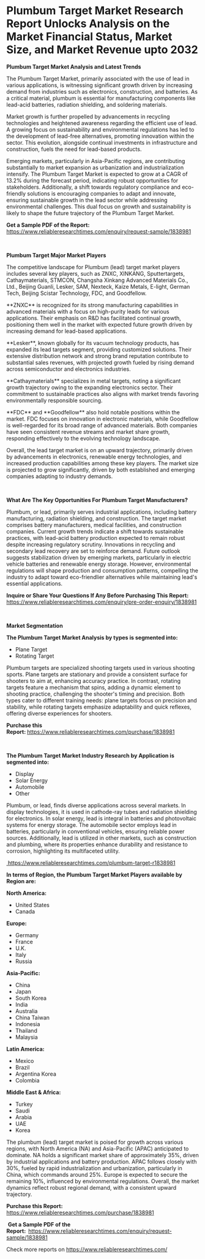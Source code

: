 <p><h1>Plumbum Target Market Research Report Unlocks Analysis on the Market Financial Status, Market Size, and Market Revenue upto 2032</h1></p><p><strong>Plumbum Target Market Analysis and Latest Trends</strong></p>
<p><p>The Plumbum Target Market, primarily associated with the use of lead in various applications, is witnessing significant growth driven by increasing demand from industries such as electronics, construction, and batteries. As a critical material, plumbum is essential for manufacturing components like lead-acid batteries, radiation shielding, and soldering materials. </p><p>Market growth is further propelled by advancements in recycling technologies and heightened awareness regarding the efficient use of lead. A growing focus on sustainability and environmental regulations has led to the development of lead-free alternatives, promoting innovation within the sector. This evolution, alongside continual investments in infrastructure and construction, fuels the need for lead-based products.</p><p>Emerging markets, particularly in Asia-Pacific regions, are contributing substantially to market expansion as urbanization and industrialization intensify. The Plumbum Target Market is expected to grow at a CAGR of 13.2% during the forecast period, indicating robust opportunities for stakeholders. Additionally, a shift towards regulatory compliance and eco-friendly solutions is encouraging companies to adapt and innovate, ensuring sustainable growth in the lead sector while addressing environmental challenges. This dual focus on growth and sustainability is likely to shape the future trajectory of the Plumbum Target Market.</p></p>
<p><strong>Get a Sample PDF of the Report:&nbsp;</strong> <a href="https://www.reliableresearchtimes.com/enquiry/request-sample/1838981?utm_campaign=3444&utm_medium=2&utm_source=Github&utm_content=ia&utm_term=03042025&utm_id=plumbum-target">https://www.reliableresearchtimes.com/enquiry/request-sample/1838981</a></p>
<p>&nbsp;</p>
<p><strong>Plumbum Target Major Market Players</strong></p>
<p><p>The competitive landscape for Plumbum (lead) target market players includes several key players, such as ZNXC, XINKANG, Sputtertargets, Cathaymaterials, STMCON, Changsha Xinkang Advanced Materials Co., Ltd., Beijing Guanli, Lesker, SAM, Nexteck, Kaize Metals, E-light, German Tech, Beijing Scistar Technology, FDC, and Goodfellow. </p><p>**ZNXC** is recognized for its strong manufacturing capabilities in advanced materials with a focus on high-purity leads for various applications. Their emphasis on R&D has facilitated continual growth, positioning them well in the market with expected future growth driven by increasing demand for lead-based applications.</p><p>**Lesker**, known globally for its vacuum technology products, has expanded its lead targets segment, providing customized solutions. Their extensive distribution network and strong brand reputation contribute to substantial sales revenues, with projected growth fueled by rising demand across semiconductor and electronics industries.</p><p>**Cathaymaterials** specializes in metal targets, noting a significant growth trajectory owing to the expanding electronics sector. Their commitment to sustainable practices also aligns with market trends favoring environmentally responsible sourcing.</p><p>**FDC** and **Goodfellow** also hold notable positions within the market. FDC focuses on innovation in electronic materials, while Goodfellow is well-regarded for its broad range of advanced materials. Both companies have seen consistent revenue streams and market share growth, responding effectively to the evolving technology landscape.</p><p>Overall, the lead target market is on an upward trajectory, primarily driven by advancements in electronics, renewable energy technologies, and increased production capabilities among these key players. The market size is projected to grow significantly, driven by both established and emerging companies adapting to industry demands.</p></p>
<p>&nbsp;</p>
<p><strong>What Are The Key Opportunities For Plumbum Target Manufacturers?</strong></p>
<p><p>Plumbum, or lead, primarily serves industrial applications, including battery manufacturing, radiation shielding, and construction. The target market comprises battery manufacturers, medical facilities, and construction companies. Current growth trends indicate a shift towards sustainable practices, with lead-acid battery production expected to remain robust despite increasing regulatory scrutiny. Innovations in recycling and secondary lead recovery are set to reinforce demand. Future outlook suggests stabilization driven by emerging markets, particularly in electric vehicle batteries and renewable energy storage. However, environmental regulations will shape production and consumption patterns, compelling the industry to adapt toward eco-friendlier alternatives while maintaining lead's essential applications.</p></p>
<p><strong>Inquire or Share Your Questions If Any Before Purchasing This Report:</strong> <a href="https://www.reliableresearchtimes.com/enquiry/pre-order-enquiry/1838981?utm_campaign=3444&utm_medium=2&utm_source=Github&utm_content=ia&utm_term=03042025&utm_id=plumbum-target">https://www.reliableresearchtimes.com/enquiry/pre-order-enquiry/1838981</a></p>
<p>&nbsp;</p>
<p><strong>Market Segmentation</strong></p>
<p><strong>The Plumbum Target Market Analysis by types is segmented into:</strong></p>
<p><ul><li>Plane Target</li><li>Rotating Target</li></ul></p>
<p><p>Plumbum targets are specialized shooting targets used in various shooting sports. Plane targets are stationary and provide a consistent surface for shooters to aim at, enhancing accuracy practice. In contrast, rotating targets feature a mechanism that spins, adding a dynamic element to shooting practice, challenging the shooter's timing and precision. Both types cater to different training needs: plane targets focus on precision and stability, while rotating targets emphasize adaptability and quick reflexes, offering diverse experiences for shooters.</p></p>
<p><strong>Purchase this Report:&nbsp;</strong><a href="https://www.reliableresearchtimes.com/purchase/1838981?utm_campaign=3444&utm_medium=2&utm_source=Github&utm_content=ia&utm_term=03042025&utm_id=plumbum-target">https://www.reliableresearchtimes.com/purchase/1838981</a></p>
<p>&nbsp;</p>
<p><strong>The Plumbum Target Market Industry Research by Application is segmented into:</strong></p>
<p><ul><li>Display</li><li>Solar Energy</li><li>Automobile</li><li>Other</li></ul></p>
<p><p>Plumbum, or lead, finds diverse applications across several markets. In display technologies, it is used in cathode-ray tubes and radiation shielding for electronics. In solar energy, lead is integral in batteries and photovoltaic systems for energy storage. The automobile sector employs lead in batteries, particularly in conventional vehicles, ensuring reliable power sources. Additionally, lead is utilized in other markets, such as construction and plumbing, where its properties enhance durability and resistance to corrosion, highlighting its multifaceted utility.</p></p>
<p><a href="https://www.reliableresearchtimes.com/plumbum-target-r1838981?utm_campaign=3444&utm_medium=2&utm_source=Github&utm_content=ia&utm_term=03042025&utm_id=plumbum-target">&nbsp;https://www.reliableresearchtimes.com/plumbum-target-r1838981</a></p>
<p><strong>In terms of Region, the Plumbum Target Market Players available by Region are:</strong></p>
<p>
    <p> <strong> North America: </strong>
        <ul>
            <li>United States</li>
            <li>Canada</li>
        </ul>
        </p> 
    <p> <strong> Europe: </strong>
        <ul>
            <li>Germany</li>
            <li>France</li>
            <li>U.K.</li>
            <li>Italy</li>
            <li>Russia</li>
        </ul>
        </p> 
    <p> <strong> Asia-Pacific: </strong>
        <ul>
            <li>China</li>
            <li>Japan</li>
            <li>South Korea</li>
            <li>India</li>
            <li>Australia</li>
            <li>China Taiwan</li>
            <li>Indonesia</li>
            <li>Thailand</li>
            <li>Malaysia</li>
        </ul>
        </p> 
    <p> <strong> Latin America: </strong>
        <ul>
            <li>Mexico</li>
            <li>Brazil</li>
            <li>Argentina Korea</li>
            <li>Colombia</li>
        </ul>
        </p> 
    <p> <strong> Middle East & Africa: </strong>
        <ul>
            <li>Turkey</li>
            <li>Saudi</li>
            <li>Arabia</li>
            <li>UAE</li>
            <li>Korea</li>
        </ul>
    </p>
    </p>
<p><p>The plumbum (lead) target market is poised for growth across various regions, with North America (NA) and Asia-Pacific (APAC) anticipated to dominate. NA holds a significant market share of approximately 35%, driven by industrial applications and battery production. APAC follows closely with 30%, fueled by rapid industrialization and urbanization, particularly in China, which commands around 25%. Europe is expected to secure the remaining 10%, influenced by environmental regulations. Overall, the market dynamics reflect robust regional demand, with a consistent upward trajectory.</p></p>
<p><strong>Purchase this Report: </strong><a href="https://www.reliableresearchtimes.com/purchase/1838981?utm_campaign=3444&utm_medium=2&utm_source=Github&utm_content=ia&utm_term=03042025&utm_id=plumbum-target">https://www.reliableresearchtimes.com/purchase/1838981</a></p>
<p>&nbsp;<strong>Get a Sample PDF of the Report:&nbsp;&nbsp;</strong><a href="https://www.reliableresearchtimes.com/enquiry/request-sample/1838981?utm_campaign=3444&utm_medium=2&utm_source=Github&utm_content=ia&utm_term=03042025&utm_id=plumbum-target">https://www.reliableresearchtimes.com/enquiry/request-sample/1838981</a></p>
<p><strong></strong></p>
<p>Check more reports on <a href="https://www.reliableresearchtimes.com/?utm_campaign=3444&utm_medium=2&utm_source=Github&utm_content=ia&utm_term=03042025&utm_id=plumbum-target">https://www.reliableresearchtimes.com/</a></p>